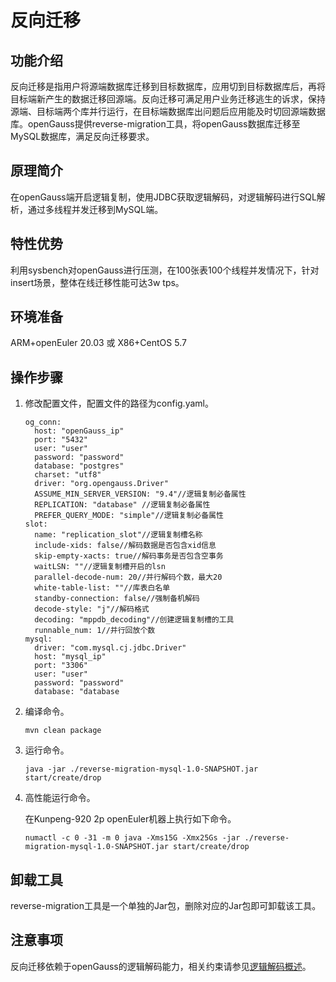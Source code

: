# 反向迁移

## 功能介绍<a name="section2900185110452"></a>

反向迁移是指用户将源端数据库迁移到目标数据库，应用切到目标数据库后，再将目标端新产生的数据迁移回源端。反向迁移可满足用户业务迁移逃生的诉求，保持源端、目标端两个库并行运行，在目标端数据库出问题后应用能及时切回源端数据库。openGauss提供reverse-migration工具，将openGauss数据库迁移至MySQL数据库，满足反向迁移要求。

## 原理简介<a name="section18226518464"></a>

在openGauss端开启逻辑复制，使用JDBC获取逻辑解码，对逻辑解码进行SQL解析，通过多线程并发迁移到MySQL端。

## 特性优势<a name="section89821242155416"></a>

利用sysbench对openGauss进行压测，在100张表100个线程并发情况下，针对insert场景，整体在线迁移性能可达3w tps。

## 环境准备<a name="section425318254413"></a>

ARM+openEuler 20.03 或 X86+CentOS 5.7

## 操作步骤<a name="section024513334448"></a>

1.  修改配置文件，配置文件的路径为config.yaml。

    ```
    og_conn:
      host: "openGauss_ip"
      port: "5432"
      user: "user"
      password: "password"
      database: "postgres"
      charset: "utf8"
      driver: "org.opengauss.Driver"
      ASSUME_MIN_SERVER_VERSION: "9.4"//逻辑复制必备属性
      REPLICATION: "database" //逻辑复制必备属性
      PREFER_QUERY_MODE: "simple"//逻辑复制必备属性
    slot:
      name: "replication_slot"//逻辑复制槽名称
      include-xids: false//解码数据是否包含xid信息
      skip-empty-xacts: true//解码事务是否包含空事务
      waitLSN: ""//逻辑复制槽开启的lsn
      parallel-decode-num: 20//并行解码个数，最大20
      white-table-list: ""//库表白名单
      standby-connection: false//强制备机解码
      decode-style: "j"//解码格式
      decoding: "mppdb_decoding"//创建逻辑复制槽的工具
      runnable_num: 1//并行回放个数
    mysql:
      driver: "com.mysql.cj.jdbc.Driver"
      host: "mysql_ip"
      port: "3306"
      user: "user"
      password: "password"
      database: "database
    ```

2.  编译命令。

    ```
    mvn clean package
    ```

3.  运行命令。

    ```
    java -jar ./reverse-migration-mysql-1.0-SNAPSHOT.jar start/create/drop
    ```

4.  高性能运行命令。

    在Kunpeng-920 2p openEuler机器上执行如下命令。

    ```
    numactl -c 0 -31 -m 0 java -Xms15G -Xmx25Gs -jar ./reverse-migration-mysql-1.0-SNAPSHOT.jar start/create/drop
    ```


## 卸载工具<a name="section1163973815516"></a>

reverse-migration工具是一个单独的Jar包，删除对应的Jar包即可卸载该工具。

## 注意事项<a name="section147831546105511"></a>

反向迁移依赖于openGauss的逻辑解码能力，相关约束请参见[逻辑解码概述](https://opengauss.org/zh/docs/latest/docs/Developerguide/%E9%80%BB%E8%BE%91%E8%A7%A3%E7%A0%81%E6%A6%82%E8%BF%B0.html)。
